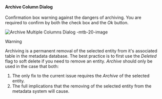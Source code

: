 #### Archive Column Dialog

Confirmation box warning against the dangers of archiving.  You are required to confirm by both the check box and the *Ok* button.

![Archive Multiple Columns Dialog -mtb-20-image](images/bimlflex-app-dialog-archive-column-list.png "Archive Multiple Columns Dialog")

>[!WARNING]
> Archiving is a permanent removal of the selected entity from it's associated table in the metadata database.  The best practice is to first use the *Deleted* flag to soft delete if you need to remove an entity.  *Archive* should only be used in the case that both:
>
> 1. The only fix to the current issue requires the *Archive* of the selected entity.
> 2. The full implications that the removing of the selected entity from the metadata system will cause.
